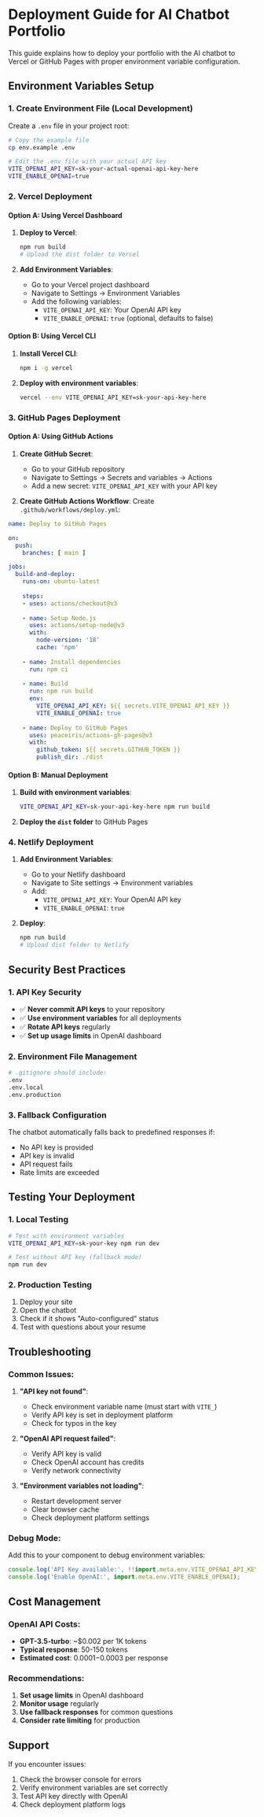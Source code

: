# Deployment Guide for AI Chatbot Portfolio

This guide explains how to deploy your portfolio with the AI chatbot to Vercel or GitHub Pages with proper environment variable configuration.

## Environment Variables Setup

### 1. Create Environment File (Local Development)

Create a `.env` file in your project root:

```bash
# Copy the example file
cp env.example .env

# Edit the .env file with your actual API key
VITE_OPENAI_API_KEY=sk-your-actual-openai-api-key-here
VITE_ENABLE_OPENAI=true
```

### 2. Vercel Deployment

#### Option A: Using Vercel Dashboard

1. **Deploy to Vercel**:
   ```bash
   npm run build
   # Upload the dist folder to Vercel
   ```

2. **Add Environment Variables**:
   - Go to your Vercel project dashboard
   - Navigate to Settings → Environment Variables
   - Add the following variables:
     - `VITE_OPENAI_API_KEY`: Your OpenAI API key
     - `VITE_ENABLE_OPENAI`: `true` (optional, defaults to false)

#### Option B: Using Vercel CLI

1. **Install Vercel CLI**:
   ```bash
   npm i -g vercel
   ```

2. **Deploy with environment variables**:
   ```bash
   vercel --env VITE_OPENAI_API_KEY=sk-your-api-key-here
   ```

### 3. GitHub Pages Deployment

#### Option A: Using GitHub Actions

1. **Create GitHub Secret**:
   - Go to your GitHub repository
   - Navigate to Settings → Secrets and variables → Actions
   - Add a new secret: `VITE_OPENAI_API_KEY` with your API key

2. **Create GitHub Actions Workflow**:
   Create `.github/workflows/deploy.yml`:

```yaml
name: Deploy to GitHub Pages

on:
  push:
    branches: [ main ]

jobs:
  build-and-deploy:
    runs-on: ubuntu-latest
    
    steps:
    - uses: actions/checkout@v3
    
    - name: Setup Node.js
      uses: actions/setup-node@v3
      with:
        node-version: '18'
        cache: 'npm'
    
    - name: Install dependencies
      run: npm ci
    
    - name: Build
      run: npm run build
      env:
        VITE_OPENAI_API_KEY: ${{ secrets.VITE_OPENAI_API_KEY }}
        VITE_ENABLE_OPENAI: true
    
    - name: Deploy to GitHub Pages
      uses: peaceiris/actions-gh-pages@v3
      with:
        github_token: ${{ secrets.GITHUB_TOKEN }}
        publish_dir: ./dist
```

#### Option B: Manual Deployment

1. **Build with environment variables**:
   ```bash
   VITE_OPENAI_API_KEY=sk-your-api-key-here npm run build
   ```

2. **Deploy the `dist` folder** to GitHub Pages

### 4. Netlify Deployment

1. **Add Environment Variables**:
   - Go to your Netlify dashboard
   - Navigate to Site settings → Environment variables
   - Add:
     - `VITE_OPENAI_API_KEY`: Your OpenAI API key
     - `VITE_ENABLE_OPENAI`: `true`

2. **Deploy**:
   ```bash
   npm run build
   # Upload dist folder to Netlify
   ```

## Security Best Practices

### 1. API Key Security
- ✅ **Never commit API keys** to your repository
- ✅ **Use environment variables** for all deployments
- ✅ **Rotate API keys** regularly
- ✅ **Set up usage limits** in OpenAI dashboard

### 2. Environment File Management
```bash
# .gitignore should include:
.env
.env.local
.env.production
```

### 3. Fallback Configuration
The chatbot automatically falls back to predefined responses if:
- No API key is provided
- API key is invalid
- API request fails
- Rate limits are exceeded

## Testing Your Deployment

### 1. Local Testing
```bash
# Test with environment variables
VITE_OPENAI_API_KEY=sk-your-key npm run dev

# Test without API key (fallback mode)
npm run dev
```

### 2. Production Testing
1. Deploy your site
2. Open the chatbot
3. Check if it shows "Auto-configured" status
4. Test with questions about your resume

## Troubleshooting

### Common Issues:

1. **"API key not found"**:
   - Check environment variable name (must start with `VITE_`)
   - Verify API key is set in deployment platform
   - Check for typos in the key

2. **"OpenAI API request failed"**:
   - Verify API key is valid
   - Check OpenAI account has credits
   - Verify network connectivity

3. **"Environment variables not loading"**:
   - Restart development server
   - Clear browser cache
   - Check deployment platform settings

### Debug Mode:
Add this to your component to debug environment variables:
```javascript
console.log('API Key available:', !!import.meta.env.VITE_OPENAI_API_KEY);
console.log('Enable OpenAI:', import.meta.env.VITE_ENABLE_OPENAI);
```

## Cost Management

### OpenAI API Costs:
- **GPT-3.5-turbo**: ~$0.002 per 1K tokens
- **Typical response**: 50-150 tokens
- **Estimated cost**: $0.0001-$0.0003 per response

### Recommendations:
1. **Set usage limits** in OpenAI dashboard
2. **Monitor usage** regularly
3. **Use fallback responses** for common questions
4. **Consider rate limiting** for production

## Support

If you encounter issues:
1. Check the browser console for errors
2. Verify environment variables are set correctly
3. Test API key directly with OpenAI
4. Check deployment platform logs 